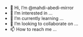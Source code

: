 - 👋 Hi, I’m @mahdi-abedi-mirror
- 👀 I’m interested in ...
- 🌱 I’m currently learning ...
- 💞️ I’m looking to collaborate on ...
- 📫 How to reach me ...

<!---
mahdi-abedi-mirror/mahdi-abedi-mirror is a ✨ special ✨ repository because its `README.md` (this file) appears on your GitHub profile.
You can click the Preview link to take a look at your changes.
--->
